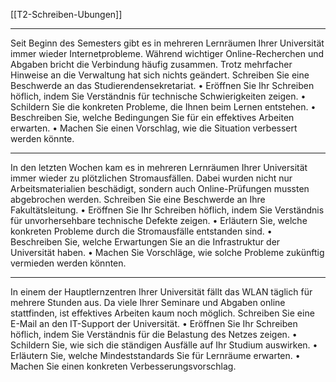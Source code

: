 [[T2-Schreiben-Ubungen]]

---

Seit Beginn des Semesters gibt es in mehreren Lernräumen Ihrer Universität immer wieder Internetprobleme. Während wichtiger Online-Recherchen und Abgaben bricht die Verbindung häufig zusammen. Trotz mehrfacher Hinweise an die Verwaltung hat sich nichts geändert. Schreiben Sie eine Beschwerde an das Studierendensekretariat.
	•	Eröffnen Sie Ihr Schreiben höflich, indem Sie Verständnis für technische Schwierigkeiten zeigen.
	•	Schildern Sie die konkreten Probleme, die Ihnen beim Lernen entstehen.
	•	Beschreiben Sie, welche Bedingungen Sie für ein effektives Arbeiten erwarten.
	•	Machen Sie einen Vorschlag, wie die Situation verbessert werden könnte.

---

In den letzten Wochen kam es in mehreren Lernräumen Ihrer Universität immer wieder zu plötzlichen Stromausfällen. Dabei wurden nicht nur Arbeitsmaterialien beschädigt, sondern auch Online-Prüfungen mussten abgebrochen werden. Schreiben Sie eine Beschwerde an Ihre Fakultätsleitung.
	•	Eröffnen Sie Ihr Schreiben höflich, indem Sie Verständnis für unvorhersehbare technische Defekte zeigen.
	•	Erläutern Sie, welche konkreten Probleme durch die Stromausfälle entstanden sind.
	•	Beschreiben Sie, welche Erwartungen Sie an die Infrastruktur der Universität haben.
	•	Machen Sie Vorschläge, wie solche Probleme zukünftig vermieden werden könnten.

---

In einem der Hauptlernzentren Ihrer Universität fällt das WLAN täglich für mehrere Stunden aus. Da viele Ihrer Seminare und Abgaben online stattfinden, ist effektives Arbeiten kaum noch möglich. Schreiben Sie eine E-Mail an den IT-Support der Universität.
	•	Eröffnen Sie Ihr Schreiben höflich, indem Sie Verständnis für die Belastung des Netzes zeigen.
	•	Schildern Sie, wie sich die ständigen Ausfälle auf Ihr Studium auswirken.
	•	Erläutern Sie, welche Mindeststandards Sie für Lernräume erwarten.
	•	Machen Sie einen konkreten Verbesserungsvorschlag.